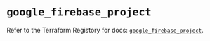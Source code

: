 # `google_firebase_project`

Refer to the Terraform Registory for docs: [`google_firebase_project`](https://registry.terraform.io/providers/hashicorp/google-beta/5.4.0/docs/resources/google_firebase_project).
